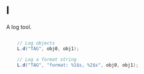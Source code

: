 l
=====
A log tool.

```Java

    // Log objects
    L.d("TAG", obj0, obj1);

    // Log a format string
    L.d("TAG", "format: %1$s, %2$s", obj0, obj1);
	
```